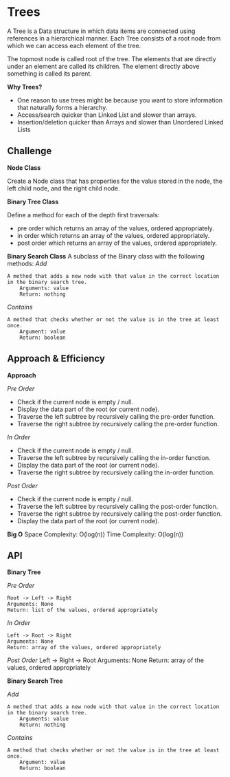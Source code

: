 # Trees
A Tree is a Data structure in which data items are connected using references in a hierarchical manner. Each Tree consists of a root node from which we can access each element of the tree.

The topmost node is called root of the tree. The elements that are directly under an element are called its children. The element directly above something is called its parent.

**Why Trees?**

- One reason to use trees might be because you want to store information that naturally forms a hierarchy.
- Access/search quicker than Linked List and slower than arrays.
- Insertion/deletion quicker than Arrays and slower than Unordered Linked Lists
## Challenge
**Node Class**

Create a Node class that has properties for the value stored in the node, the left child node, and the right child node.

**Binary Tree Class**

Define a method for each of the depth first traversals:
- pre order which returns an array of the values, ordered appropriately.
- in order which returns an array of the values, ordered appropriately.
- post order which returns an array of the values, ordered appropriately.

**Binary Search Class**
A subclass of the Binary class with the following methods:
*Add*

    A method that adds a new node with that value in the correct location in the binary search tree.
        Arguments: value
        Return: nothing

*Contains*

    A method that checks whether or not the value is in the tree at least once.
        Argument: value
        Return: boolean
## Approach & Efficiency
**Approach**

*Pre Order*
- Check if the current node is empty / null.
- Display the data part of the root (or current node).
- Traverse the left subtree by recursively calling the pre-order function.
- Traverse the right subtree by recursively calling the pre-order function.

*In Order*

- Check if the current node is empty / null.
- Traverse the left subtree by recursively calling the in-order function.
- Display the data part of the root (or current node).
- Traverse the right subtree by recursively calling the in-order function.

*Post Order*
- Check if the current node is empty / null.
- Traverse the left subtree by recursively calling the post-order function.
- Traverse the right subtree by recursively calling the post-order function.
- Display the data part of the root (or current node).

**Big O**
Space Complexity: O(log(n))
Time Complexity: O(log(n))
## API
**Binary Tree**

*Pre Order*

    Root -> Left -> Right
    Arguments: None
    Return: list of the values, ordered appropriately

*In Order*

    Left -> Root -> Right
    Arguments: None
    Return: array of the values, ordered appropriately

*Post Order*
    Left -> Right -> Root
    Arguments: None
    Return: array of the values, ordered appropriately

**Binary Search Tree**

*Add*

    A method that adds a new node with that value in the correct location in the binary search tree.
        Arguments: value
        Return: nothing

*Contains*

    A method that checks whether or not the value is in the tree at least once.
        Argument: value
        Return: boolean
